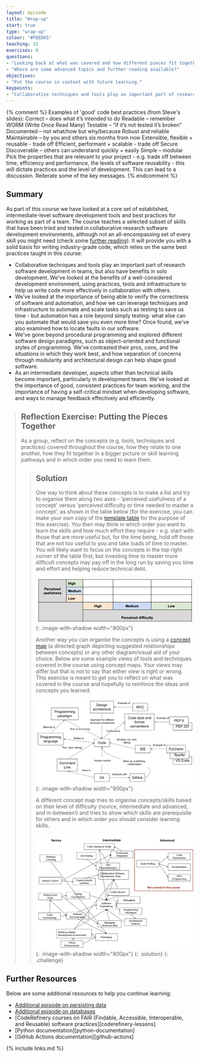 ```yaml
---
layout: episode
title: "Wrap-up"
start: true
type: "wrap-up"
colour: "#FBED65"
teaching: 15
exercises: 0
questions:
- "Looking back at what was covered and how different pieces fit together"
- "Where are some advanced topics and further reading available?"
objectives:
- "Put the course in context with future learning."
keypoints:
- "Collaborative techniques and tools play an important part of research software development in teams."
---
```

{% comment %}
Examples of 'good' code best practices (from Steve's slides):
Correct – does what it’s intended to do
Readable – remember WORM (Write Once Read Many)
Testable – “if it’s not tested it’s broken”
Documented – not what/how but why/because
Robust and reliable
Maintainable – by you and others six months from now
Extensible, flexible + reusable - trade off
Efficient, performant + scalable - trade off
Secure
Discoverable – others can understand quickly + easily
Simple – modular
Pick the properties that are relevant to your project -
e.g. trade off between time, efficiency and performance,
the levels of software reusability - this will dictate practices and the level of development.
This can lead to a discussion.
Reiterate some of the key messages.
{% endcomment %}

## Summary
As part of this course we have looked at a core set of
established, intermediate-level software development tools and best practices
for working as part of a team.
The course teaches a selected subset of skills that have been tried and tested
in collaborative research software development environments,
although not an all-encompassing set of every skill you might need
(check some [further reading](./#further-resources)).
It will provide you with a solid basis for writing industry-grade code,
which relies on the same best practices taught in this course:

- Collaborative techniques and tools play an important part
  of research software development in teams,
  but also have benefits in solo development.
  We've looked at the benefits of a well-considered development environment,
  using practices, tools and infrastructure
  to help us write code more effectively in collaboration with others.
- We've looked at the importance of being able to
  verify the correctness of software and automation,
  and how we can leverage techniques and infrastructure
  to automate and scale tasks such as testing to save us time -
  but automation has a role beyond simply testing:
  what else can you automate that would save you even more time?
  Once found, we've also examined how to locate faults in our software.
- We've gone beyond procedural programming and explored different software design paradigms,
  such as object-oriented and functional styles of programming.
  We've contrasted their pros, cons, and the situations in which they work best,
  and how separation of concerns through modularity and architectural design
  can help shape good software.
- As an intermediate developer,
  aspects other than technical skills become important,
  particularly in development teams.
  We've looked at the importance of good,
  consistent practices for team working,
  and the importance of having a self-critical mindset when developing software,
  and ways to manage feedback effectively and efficiently.

> ## Reflection Exercise: Putting the Pieces Together
> As a group, reflect on the concepts
> (e.g. tools, techniques and practices)
> covered throughout the course,
> how they relate to one another,
> how they fit together in a bigger picture or skill learning pathways
> and in which order you need to learn them.
> > ## Solution
> > One way to think about these concepts is to
> > make a list and try to organise them along two axes -
> > 'perceived usefulness of a concept' versus
> > 'perceived difficulty or time needed to master a concept',
> > as shown in the table below
> > (for the exercise, you can make your own copy of the
> > [template table](https://docs.google.com/document/d/1NdE6PjqxjSsf1K4ofkCoWc2GA3sY2RIsjRg8BghTXas/edit?usp=sharing)
> > for the purpose of this exercise).
> > You then may think in which order you want to learn the skills
> > and how much effort they require -
> > e.g. start with those that are more useful but, for the time being,
> > hold off those that are not too useful to you and take loads of time to master.
> > You will likely want to focus on the concepts in the top right corner of the table first,
> > but investing time to master more difficult concepts may pay off in the long run
> > by saving you time and effort and helping reduce technical debt.
> >
> > ![Usefulness versus time to master grid](../fig/wrapup-perceived-usefulness-time.png){: .image-with-shadow width="800px"}
> >
> > Another way you can organise the concepts is using a
> > [concept map](https://en.wikipedia.org/wiki/Concept_map)
> > (a directed graph depicting suggested relationships between concepts)
> > or any other diagram/visual aid of your choice.
> > Below are some example views of tools and techniques covered in the course using concept maps.
> > Your views may differ but that is not to say that either view is right or wrong.
> > This exercise is meant to get you to reflect on what was covered in the course
> > and hopefully to reinforce the ideas and concepts you learned.
> >
> > ![Overview of tools and techniques covered in the course](../fig/wrapup-concept-map.png){: .image-with-shadow width="800px"}
> >
> > A different concept map tries to organise concepts/skills based on their level of difficulty
> > (novice, intermediate and advanced, and in-between!)
> > and tries to show which skills are prerequisite for others
> > and in which order you should consider learning skills.
> >
> > ![Overview of topics covered in the course based on level of difficulty](../fig/wrapup-concept-map-difficulty-level.png){: .image-with-shadow width="800px"}
> {: .solution}
{: .challenge}

## Further Resources

Below are some additional resources to help you continue learning:

- [Additional episode on persisting data](../persistence)
- [Additional episode on databases](../databases)
- [CodeRefinery courses on FAIR
  (Findable, Accessible, Interoperable, and Reusable)
  software practices][coderefinery-lessons]
- [Python documentation][python-documentation]
- [GitHub Actions documentation][github-actions]

{% include links.md %}
